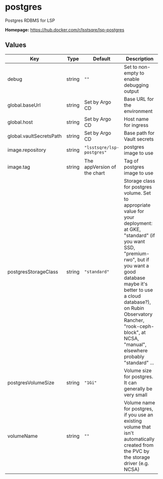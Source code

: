 # postgres

Postgres RDBMS for LSP

**Homepage:** <https://hub.docker.com/r/lsstsqre/lsp-postgres>

## Values

| Key | Type | Default | Description |
|-----|------|---------|-------------|
| debug | string | `""` | Set to non-empty to enable debugging output |
| global.baseUrl | string | Set by Argo CD | Base URL for the environment |
| global.host | string | Set by Argo CD | Host name for ingress |
| global.vaultSecretsPath | string | Set by Argo CD | Base path for Vault secrets |
| image.repository | string | `"lsstsqre/lsp-postgres"` | postgres image to use |
| image.tag | string | The appVersion of the chart | Tag of postgres image to use |
| postgresStorageClass | string | `"standard"` | Storage class for postgres volume. Set to appropriate value for your deployment: at GKE, "standard" (if you want SSD, "premium-rwo", but if you want a good database maybe it's better to use a cloud database?), on Rubin Observatory Rancher, "rook-ceph-block", at NCSA, "manual", elsewhere probably "standard" ... |
| postgresVolumeSize | string | `"1Gi"` | Volume size for postgres.  It can generally be very small |
| volumeName | string | `""` | Volume name for postgres, if you use an existing volume that isn't automatically created from the PVC by the storage driver (e.g. NCSA) |
